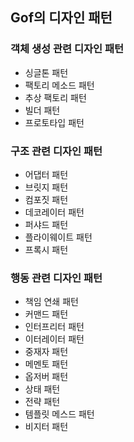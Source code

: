## Gof의 디자인 패턴


### 객체 생성 관련 디자인 패턴 
* 싱글톤 패턴
* 팩토리 메소드 패턴
* 추상 팩토리 패턴
* 빌더 패턴
* 프로토타입 패턴

### 구조 관련 디자인 패턴
* 어댑터 패턴 
* 브릿지 패턴
* 컴포짓 패턴 
* 데코레이터 패턴
* 퍼샤드 패턴 
* 플라이웨이트 패턴 
* 프록시 패턴

### 행동 관련 디자인 패턴
* 책임 연쇄 패턴
* 커맨드 패턴
* 인터프리터 패턴
* 이터레이터 패턴 
* 중재자 패턴 
* 메멘토 패턴
* 옵저버 패턴
* 상태 패턴
* 전략 패턴 
* 템플릿 메스드 패턴 
* 비지터 패턴  



